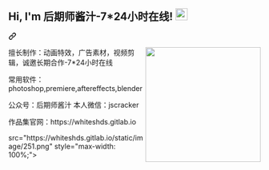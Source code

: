    </div>
    <article class="markdown-body entry-content container-lg f5" itemprop="text"><div class="markdown-heading" dir="auto"><h2 class="heading-element" dir="auto">Hi, I'm 后期师酱汁-7*24小时在线!  <a target="_blank" rel="noopener noreferrer nofollow" href="https://camo.githubusercontent.com/f1ed1bf87ba68443cc8c24eb67e9e64e11ef5c81017719950984a7ece15a4edc/68747470733a2f2f6769746875622e6769746875626173736574732e636f6d2f696d616765732f6d6f6e612d776869737065722e676966"><img src="https://camo.githubusercontent.com/f1ed1bf87ba68443cc8c24eb67e9e64e11ef5c81017719950984a7ece15a4edc/68747470733a2f2f6769746875622e6769746875626173736574732e636f6d2f696d616765732f6d6f6e612d776869737065722e676966" height="24" data-animated-image="" data-canonical-src="https://github.githubassets.com/images/mona-whisper.gif" style="max-width: 100%;"></a></h2><a id="user-content-hi-im-后期师酱汁-7*24小时在线! -" class="anchor" aria-label="Permalink: Hi, I'm 后期师酱汁-7*24小时在线! " href="#hi-im-后期师酱汁-7*24小时在线! -"><svg class="octicon octicon-link" viewBox="0 0 16 16" version="1.1" width="16" height="16" aria-hidden="true"><path d="m7.775 3.275 1.25-1.25a3.5 3.5 0 1 1 4.95 4.95l-2.5 2.5a3.5 3.5 0 0 1-4.95 0 .751.751 0 0 1 .018-1.042.751.751 0 0 1 1.042-.018 1.998 1.998 0 0 0 2.83 0l2.5-2.5a2.002 2.002 0 0 0-2.83-2.83l-1.25 1.25a.751.751 0 0 1-1.042-.018.751.751 0 0 1-.018-1.042Zm-4.69 9.64a1.998 1.998 0 0 0 2.83 0l1.25-1.25a.751.751 0 0 1 1.042.018.751.751 0 0 1 .018 1.042l-1.25 1.25a3.5 3.5 0 1 1-4.95-4.95l2.5-2.5a3.5 3.5 0 0 1 4.95 0 .751.751 0 0 1-.018 1.042.751.751 0 0 1-1.042.018 1.998 1.998 0 0 0-2.83 0l-2.5 2.5a1.998 1.998 0 0 0 0 2.83Z"></path></svg></a></div>
<p dir="auto"><a target="_blank" rel="noopener noreferrer nofollow" href="https://camo.githubusercontent.com/190e7d3bb2ff91e8d67d7ddddf458fede09c5f391dc0e66c290c2bb9e84106fa/68747470733a2f2f6d656469612e67697068792e636f6d2f6d656469612f38333648694a633770677a7938694e58436e2f67697068792e676966"><img align="right" src="https://camo.githubusercontent.com/190e7d3bb2ff91e8d67d7ddddf458fede09c5f391dc0e66c290c2bb9e84106fa/68747470733a2f2f6d656469612e67697068792e636f6d2f6d656469612f38333648694a633770677a7938694e58436e2f67697068792e676966" width="230" data-animated-image="" data-canonical-src="https://media.giphy.com/media/836HiJc7pgzy8iNXCn/giphy.gif" style="max-width: 100%;"></a></p>
<p dir="auto">擅长制作：动画特效，广告素材，视频剪辑，诚邀长期合作-7*24小时在线</p>
<p dir="auto">常用软件：photoshop,premiere,aftereffects,blender</p>
<p dir="auto">公众号：后期师酱汁 本人微信：jscracker</p>
<p dir="auto">作品集官网：https://whiteshds.gitlab.io</p>  
src="https://whiteshds.gitlab.io/static/image/251.png" style="max-width: 100%;">
</article>
  </div>
</div>
